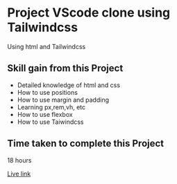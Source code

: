 # Project VScode clone using Tailwindcss

Using html and Tailwindcss

## Skill gain from this Project

- Detailed knowledge of html and css
- How to use positions
- How to use margin and padding
- Learning px,rem,vh, etc
- How to use flexbox
- How to use Taiwindcss

## Time taken to complete this Project

18 hours

[Live link](https://fluffy-sorbet-77ac5e.netlify.app/)
